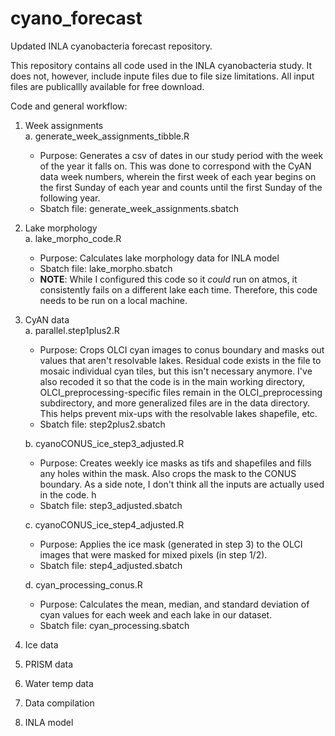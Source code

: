 # cyano_forecast
Updated INLA cyanobacteria forecast repository. 

This repository contains all code used in the INLA cyanobacteria study. It does not, however, include inpute files due to file size limitations. All input files are publicallly available for free download.  

Code and general workflow:  
1. Week assignments  
  a. generate_week_assignments_tibble.R  
    - Purpose: Generates a csv of dates in our study period with the week of the year it falls on. This was done to correspond with the CyAN data week numbers, wherein the first week of each year begins on the first Sunday of each year and counts until the first Sunday of the following year.  
    - Sbatch file: generate_week_assignments.sbatch  
2. Lake morphology  
  a. lake_morpho_code.R  
    - Purpose: Calculates lake morphology data for INLA model  
    - Sbatch file: lake_morpho.sbatch  
    - __NOTE__: While I configured this code so it _could_ run on atmos, it consistently fails on a different lake each time. Therefore, this code needs to be run on a local machine.  
3. CyAN data  
  a. parallel.step1plus2.R  
     - Purpose: Crops OLCI cyan images to conus boundary and masks out values that aren't resolvable lakes. Residual code exists in the file to mosaic individual cyan tiles, but this isn't necessary anymore. I've also recoded it so that the code is in the main working directory, OLCI_preprocessing-specific files remain in the OLCI_preprocessing subdirectory, and more generalized files are in the data directory. This helps prevent mix-ups with the resolvable lakes shapefile, etc.   
     - Sbatch file: step2plus2.sbatch  
     
     b. cyanoCONUS_ice_step3_adjusted.R  
     - Purpose: Creates weekly ice masks as tifs and shapefiles and fills any holes within the mask. Also crops the mask to the CONUS boundary. As a side note, I don't think all the inputs are actually used in the code. h
     - Sbatch file: step3_adjusted.sbatch  
     
     c. cyanoCONUS_ice_step4_adjusted.R  
      - Purpose: Applies the ice mask (generated in step 3) to the OLCI images that were masked for mixed pixels (in step 1/2).  
      - Sbatch file: step4_adjusted.sbatch  
      
      d. cyan_processing_conus.R   
      - Purpose: Calculates the mean, median, and standard deviation of cyan values for each week and each lake in our dataset.  
      - Sbatch file: cyan_processing.sbatch  
        
4. Ice data  

5. PRISM data  

6. Water temp data  

7. Data compilation  

8. INLA model  
